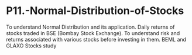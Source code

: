 # P11.-Normal-Distribution-of-Stocks
To understand Normal Distribution and its application.
Daily returns of stocks traded in BSE (Bombay Stock Exchange).
To understand risk and returns associated with various stocks before investing in them.
BEML and GLAXO Stocks study
